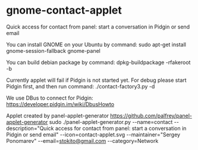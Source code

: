 gnome-contact-applet
====================

Quick access for contact from panel: start a conversation in Pidgin or send email

You can install GNOME on your Ubuntu by command:
 sudo apt-get install gnome-session-fallback  gnome-panel

You can build debian package by command:
 dpkg-buildpackage -rfakeroot -b

Currently applet will fail if Pidgin is not started yet.
For debug please start Pidgin first, and then run command:
 ./contact-factory3.py -d

We use DBus to connect for Pidgin:
https://developer.pidgin.im/wiki/DbusHowto

Applet created by panel-applet-generator https://github.com/palfrey/panel-applet-generator
 sudo ./panel-applet-generator.py --name=contact --description="Quick access for contact from panel: start a conversation in Pidgin or send email" --icon=contact-applet.svg --maintainer="Sergey Ponomarev" --email=stokito@gmail.com --category=Network
